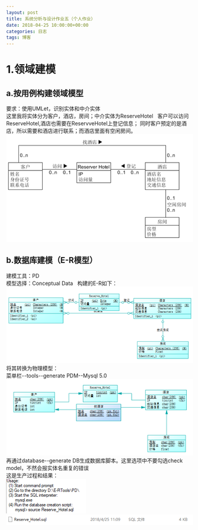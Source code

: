 ```yaml
---
layout: post
title: 系统分析与设计作业五（个人作业）
date: 2018-04-25 10:00:00+00:00
categories: 日志
tags: 博客
---
```

# 1.领域建模
## a.按用例构建领域模型
要求：使用UMLet，识别实体和中介实体  
这里我将实体分为客户，酒店，房间；中介实体为ReserveHotel  
客户可以访问ReserveHotel,酒店也需要在ReservveHotel上登记信息；
同时客户预定的是酒店，所以需要和酒店进行联系；而酒店里面有空闲房间。
![](https://github.com/gaoynui/gaoynui.github.io/blob/master/_posts/pictures/domain_modeling.PNG?raw=true)  
## b.数据库建模（E-R模型）
建模工具：PD  
模型选择：Conceptual Data  
构建的E-R如下：  
![](https://github.com/gaoynui/gaoynui.github.io/blob/master/_posts/pictures/E-R.PNG?raw=true)  
将其转换为物理模型：  
菜单栏--tools--generate PDM--Mysql 5.0  
![](https://github.com/gaoynui/gaoynui.github.io/blob/master/_posts/pictures/physicial-E-R.PNG?raw=true)  
再通过database--generate DB生成数据库脚本。这里选项中不要勾选check model，不然会报实体名重复的错误  
这是生产过程和结果：  
![](https://github.com/gaoynui/gaoynui.github.io/blob/master/_posts/pictures/SQLsuccess.PNG?raw=true)  
![](https://github.com/gaoynui/gaoynui.github.io/blob/master/_posts/pictures/SQLScript.PNG?raw=true)
